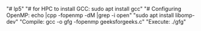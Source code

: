 "# lp5" 
"# for HPC to install GCC: sudo apt install gcc" 
"# Configuring OpenMP: echo |cpp -fopenmp -dM |grep -i open"
"sudo apt install libomp-dev"
"Compile: gcc -o gfg -fopenmp geeksforgeeks.c"
"Execute: ./gfg"



